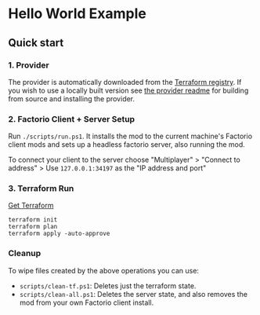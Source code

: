 # Hello World Example

## Quick start

### 1. Provider

The provider is automatically downloaded from the [Terraform registry](https://registry.terraform.io/providers/efokschaner/factorio/latest).
If you wish to use a locally built version see [the provider readme](../../provider/README.md) for building from source and installing the provider.

### 2. Factorio Client + Server Setup

Run `./scripts/run.ps1`. It installs the mod to the current machine's Factorio client mods and sets up a headless factorio server, also running the mod.

To connect your client to the server choose "Multiplayer" > "Connect to address" > Use `127.0.0.1:34197` as the "IP address and port"

### 3. Terraform Run

[Get Terraform](https://www.terraform.io/downloads.html)

```
terraform init
terraform plan
terraform apply -auto-approve
```

### Cleanup

To wipe files created by the above operations you can use:

- `scripts/clean-tf.ps1`: Deletes just the terraform state.
- `scripts/clean-all.ps1`: Deletes the server state, and also removes the mod from your own Factorio client install.
